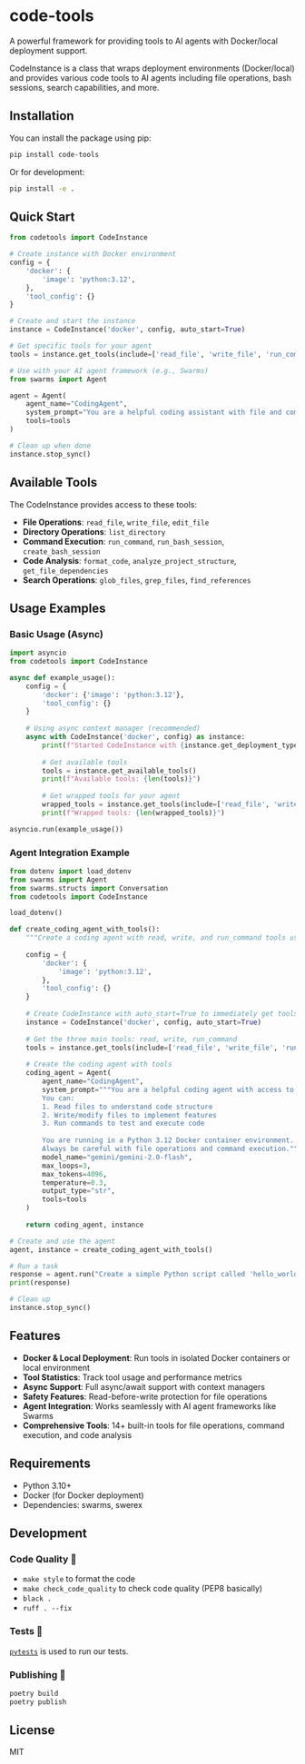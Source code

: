 # code-tools

A powerful framework for providing tools to AI agents with Docker/local deployment support.

CodeInstance is a class that wraps deployment environments (Docker/local) and provides various code tools to AI agents including file operations, bash sessions, search capabilities, and more.


## Installation

You can install the package using pip:

```bash
pip install code-tools
```

Or for development:

```bash
pip install -e .
```

## Quick Start

```python
from codetools import CodeInstance

# Create instance with Docker environment
config = {
    'docker': {
        'image': 'python:3.12',
    },
    'tool_config': {}
}

# Create and start the instance
instance = CodeInstance('docker', config, auto_start=True)

# Get specific tools for your agent
tools = instance.get_tools(include=['read_file', 'write_file', 'run_command'])

# Use with your AI agent framework (e.g., Swarms)
from swarms import Agent

agent = Agent(
    agent_name="CodingAgent",
    system_prompt="You are a helpful coding assistant with file and command tools.",
    tools=tools
)

# Clean up when done
instance.stop_sync()
```

## Available Tools

The CodeInstance provides access to these tools:

- **File Operations**: `read_file`, `write_file`, `edit_file`
- **Directory Operations**: `list_directory`
- **Command Execution**: `run_command`, `run_bash_session`, `create_bash_session`
- **Code Analysis**: `format_code`, `analyze_project_structure`, `get_file_dependencies`
- **Search Operations**: `glob_files`, `grep_files`, `find_references`

## Usage Examples

### Basic Usage (Async)

```python
import asyncio
from codetools import CodeInstance

async def example_usage():
    config = {
        'docker': {'image': 'python:3.12'},
        'tool_config': {}
    }
    
    # Using async context manager (recommended)
    async with CodeInstance('docker', config) as instance:
        print(f"Started CodeInstance with {instance.get_deployment_type()} deployment")
        
        # Get available tools
        tools = instance.get_available_tools()
        print(f"Available tools: {len(tools)}")
        
        # Get wrapped tools for your agent
        wrapped_tools = instance.get_tools(include=['read_file', 'write_file', 'list_directory'])
        print(f"Wrapped tools: {len(wrapped_tools)}")

asyncio.run(example_usage())
```

### Agent Integration Example

```python
from dotenv import load_dotenv
from swarms import Agent
from swarms.structs import Conversation
from codetools import CodeInstance

load_dotenv()

def create_coding_agent_with_tools():
    """Create a coding agent with read, write, and run_command tools using Docker"""
    
    config = {
        'docker': {
            'image': 'python:3.12',
        },
        'tool_config': {}
    }
    
    # Create CodeInstance with auto_start=True to immediately get tools
    instance = CodeInstance('docker', config, auto_start=True)
    
    # Get the three main tools: read, write, run_command
    tools = instance.get_tools(include=['read_file', 'write_file', 'run_command'])
    
    # Create the coding agent with tools
    coding_agent = Agent(
        agent_name="CodingAgent",
        system_prompt="""You are a helpful coding agent with access to file operations and command execution in a Docker container.
        You can:
        1. Read files to understand code structure
        2. Write/modify files to implement features
        3. Run commands to test and execute code
        
        You are running in a Python 3.12 Docker container environment.
        Always be careful with file operations and command execution.""",
        model_name="gemini/gemini-2.0-flash",
        max_loops=3,
        max_tokens=4096,
        temperature=0.3,
        output_type="str",
        tools=tools
    )
    
    return coding_agent, instance

# Create and use the agent
agent, instance = create_coding_agent_with_tools()

# Run a task
response = agent.run("Create a simple Python script called 'hello_world.py' that prints 'Hello, World!' and then run it")
print(response)

# Clean up
instance.stop_sync()
```

## Features

- **Docker & Local Deployment**: Run tools in isolated Docker containers or local environment
- **Tool Statistics**: Track tool usage and performance metrics
- **Async Support**: Full async/await support with context managers
- **Safety Features**: Read-before-write protection for file operations
- **Agent Integration**: Works seamlessly with AI agent frameworks like Swarms
- **Comprehensive Tools**: 14+ built-in tools for file operations, command execution, and code analysis

## Requirements

- Python 3.10+
- Docker (for Docker deployment)
- Dependencies: swarms, swerex

## Development

### Code Quality 🧹

- `make style` to format the code
- `make check_code_quality` to check code quality (PEP8 basically)
- `black .`
- `ruff . --fix`

### Tests 🧪

[`pytests`](https://docs.pytest.org/en/7.1.x/) is used to run our tests.

### Publishing 🚀

```bash
poetry build
poetry publish
```

## License

MIT
